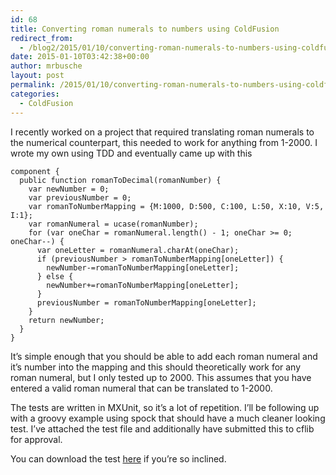 ```yaml
---
id: 68
title: Converting roman numerals to numbers using ColdFusion
redirect_from:
  - /blog2/2015/01/10/converting-roman-numerals-to-numbers-using-coldfusion/
date: 2015-01-10T03:42:38+00:00
author: mrbusche
layout: post
permalink: /2015/01/10/converting-roman-numerals-to-numbers-using-coldfusion/
categories:
  - ColdFusion
---
```


I recently worked on a project that required translating roman numerals to the numerical counterpart, this needed to work for anything from 1-2000. I wrote my own using TDD and eventually came up with this

    component {
      public function romanToDecimal(romanNumber) {
        var newNumber = 0;
        var previousNumber = 0;
        var romanToNumberMapping = {M:1000, D:500, C:100, L:50, X:10, V:5, I:1};
        var romanNumeral = ucase(romanNumber);
        for (var oneChar = romanNumeral.length() - 1; oneChar >= 0; oneChar--) {
          var oneLetter = romanNumeral.charAt(oneChar);
          if (previousNumber > romanToNumberMapping[oneLetter]) {
            newNumber-=romanToNumberMapping[oneLetter];
          } else {
            newNumber+=romanToNumberMapping[oneLetter];
          }
          previousNumber = romanToNumberMapping[oneLetter];
        }
        return newNumber;
      }
    }

It&#8217;s simple enough that you should be able to add each roman numeral and it&#8217;s number into the mapping and this should theoretically work for any roman numeral, but I only tested up to 2000. This assumes that you have entered a valid roman numeral that can be translated to 1-2000.

The tests are written in MXUnit, so it&#8217;s a lot of repetition. I&#8217;ll be following up with a groovy example using spock that should have a much cleaner looking test. I&#8217;ve attached the test file and additionally have submitted this to cflib for approval.

You can download the test <a href="https://matthewbusche.com/blog/enclosures/testRoman.txt" target="_blank">here</a> if you&#8217;re so inclined.
